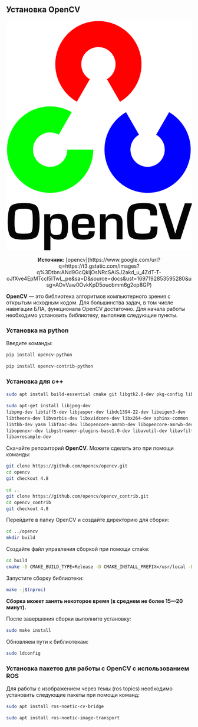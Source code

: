 ## Установка OpenCV
<a name="install_opencv"></a>

![img.png](../.img/img.png)
<p align="center">
    <strong>Источник: </strong> [opencv](https://www.google.com/url?q=https://t3.gstatic.com/images?q%3Dtbn:ANd9GcQkljOsNRcSAiSJ2akd_u_4ZdT-T-oJfXve4EpMTccl5ITwL_pe&sa=D&source=docs&ust=1697192853595280&usg=AOvVaw0OvkKpD5ouobmm6g2op8GP)
</p>

**OpenCV** — это библиотека алгоритмов компьютерного зрения с открытым исходным кодом. Для большинства задач, в том числе навигации БЛА, функционала OpenCV достаточно. Для начала работы необходимо установить библиотеку, выполнив следующие пункты.

### Установка на python

Введите команды:

```bash
pip install opencv-python
```

```bash
pip install opencv-contrib-python
```

### Установка для c++



```bash
sudo apt install build-essential cmake git libgtk2.0-dev pkg-config libavcodec-dev libavformat-dev libswscale-dev
```

```bash
sudo apt-get install libjpeg-dev
libpng-dev libtiff5-dev libjasper-dev libdc1394-22-dev libeigen3-dev
libtheora-dev libvorbis-dev libxvidcore-dev libx264-dev sphinx-common
libtbb-dev yasm libfaac-dev libopencore-amrnb-dev libopencore-amrwb-dev
libopenexr-dev libgstreamer-plugins-base1.0-dev libavutil-dev libavfilter-dev
libavresample-dev
```

Скачайте репозиторий **OpenCV**. Можете сделать это при помощи команды:

```bash
git clone https://github.com/opencv/opencv.git
cd opencv
git checkout 4.8
```

```bash
cd ..
git clone https://github.com/opencv/opencv_contrib.git
cd opencv_contrib
git checkout 4.8
```

Перейдите в папку OpenCV и создайте директорию для сборки:

```bash
cd ../opencv
mkdir build
```

Создайте файл управления сборкой при помощи cmake:

```bash
cd build
cmake -D CMAKE_BUILD_TYPE=Release -D CMAKE_INSTALL_PREFIX=/usr/local -D OPENCV_EXTRA_MODULES_PATH=../../opencv_contrib/modules ..
```

Запустите сборку библиотеки:

```bash
make -j$(nproc)
```
**Сборка может занять некоторое время (в среднем не более 15—20 минут).**


После завершения сборки выполните установку:

```bash
sudo make install
```

Обновляем пути к библиотекам:
```bash
sudo ldconfig
```

### Установка пакетов для работы с OpenCV с использованием ROS

Для работы с изображением через темы (ros topics) необходимо установить
следующие пакеты при помощи команд:

```bash
sudo apt install ros-noetic-cv-bridge
```

```bash
sudo apt install ros-noetic-image-transport
```